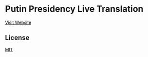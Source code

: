 # Putin Presidency Live Translation

[Visit Website](http://putin.live/)

## License
[MIT](./LICENSE)
